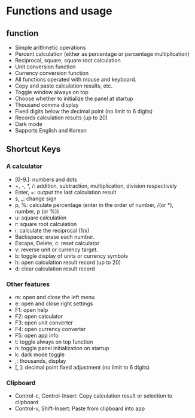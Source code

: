 # Functions and usage

## function

- Simple arithmetic operations
- Percent calculation (either as percentage or percentage multiplication)
- Reciprocal, square, square root calculation
- Unit conversion function
- Currency conversion function
- All functions operated with mouse and keyboard.
- Copy and paste calculation results, etc.
- Toggle window always on top
- Choose whether to initialize the panel at startup
- Thousand comma display
- Fixed digits below the decimal point (no limit to 6 digits)
- Records calculation results (up to 20)
- Dark mode
- Supports English and Korean

## Shortcut Keys

### A calculator

- [0-9\.]: numbers and dots
- +, -, \*, /: addition, subtraction, multiplication, division respectively
- Enter, =: output the last calculation result
- s, \_: change sign
- p, %: calculate percentage (enter in the order of number, /(or \*), number, p (or %))
- u: square calculation
- r: square root calculation
- i: calculate the reciprocal (1/x)
- Backspace: erase each number.
- Escape, Delete, c: reset calculator
- v: reverse unit or currency target.
- b: toggle display of units or currency symbols
- h: open calculation result record (up to 20)
- d: clear calculation result record

### Other features

- m: open and close the left menu
- e: open and close right settings
- F1: open help
- F2: open calculator
- F3: open unit converter
- F4: open currency converter
- F5: open app info
- t: toggle always on top function
- n: toggle panel initialization on startup
- k: dark mode toggle
- ,: thousands, display
- [, ]: decimal point fixed adjustment (no limit to 6 digits)

### Clipboard

- Control-c, Control-Insert: Copy calculation result or selection to clipboard
- Control-v, Shift-Insert: Paste from clipboard into app
